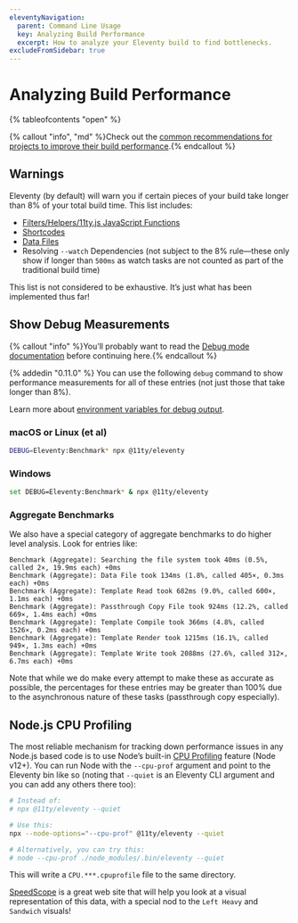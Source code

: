 ```yaml
---
eleventyNavigation:
  parent: Command Line Usage
  key: Analyzing Build Performance
  excerpt: How to analyze your Eleventy build to find bottlenecks.
excludeFromSidebar: true
---
```

# Analyzing Build Performance

{% tableofcontents "open" %}

{% callout "info", "md" %}Check out the [common recommendations for projects to improve their build performance](/docs/performance/#performance-tips).{% endcallout %}

## Warnings

Eleventy (by default) will warn you if certain pieces of your build take longer than 8% of your total build time. This list includes:

- [Filters/Helpers/11ty.js JavaScript Functions](/docs/filters/)
- [Shortcodes](/docs/shortcodes/)
- [Data Files](/docs/data/)
- Resolving `--watch` Dependencies (not subject to the 8% rule—these only show if longer than `500ms` as watch tasks are not counted as part of the traditional build time)

This list is not considered to be exhaustive. It’s just what has been implemented thus far!

## Show Debug Measurements

{% callout "info" %}You’ll probably want to read the <a href="/docs/debugging/">Debug mode documentation</a> before continuing here.{% endcallout %}

{% addedin "0.11.0" %} You can use the following `debug` command to show performance measurements for all of these entries (not just those that take longer than 8%).

Learn more about [environment variables for debug output](/docs/debugging/#commands).

### macOS or Linux (et al)

```bash
DEBUG=Eleventy:Benchmark* npx @11ty/eleventy
```

### Windows

```bash
set DEBUG=Eleventy:Benchmark* & npx @11ty/eleventy
```

### Aggregate Benchmarks

We also have a special category of aggregate benchmarks to do higher level analysis. Look for entries like:

```
Benchmark (Aggregate): Searching the file system took 40ms (0.5%, called 2×, 19.9ms each) +0ms
Benchmark (Aggregate): Data File took 134ms (1.8%, called 405×, 0.3ms each) +0ms
Benchmark (Aggregate): Template Read took 682ms (9.0%, called 600×, 1.1ms each) +0ms
Benchmark (Aggregate): Passthrough Copy File took 924ms (12.2%, called 669×, 1.4ms each) +0ms
Benchmark (Aggregate): Template Compile took 366ms (4.8%, called 1526×, 0.2ms each) +0ms
Benchmark (Aggregate): Template Render took 1215ms (16.1%, called 949×, 1.3ms each) +0ms
Benchmark (Aggregate): Template Write took 2088ms (27.6%, called 312×, 6.7ms each) +0ms
```

Note that while we do make every attempt to make these as accurate as possible, the percentages for these entries may be greater than 100% due to the asynchronous nature of these tasks (passthrough copy especially).

## Node.js CPU Profiling <span id="node-js-profiling"></span>

The most reliable mechanism for tracking down performance issues in any Node.js based code is to use Node’s built-in [CPU Profiling](https://nodejs.org/docs/latest/api/cli.html#--cpu-prof) feature (Node v12+). You can run Node with the `--cpu-prof` argument and point to the Eleventy bin like so (noting that `--quiet` is an Eleventy CLI argument and you can add any others there too):

```sh
# Instead of:
# npx @11ty/eleventy --quiet

# Use this:
npx --node-options="--cpu-prof" @11ty/eleventy --quiet

# Alternatively, you can try this:
# node --cpu-prof ./node_modules/.bin/eleventy --quiet
```

This will write a `CPU.***.cpuprofile` file to the same directory.

[SpeedScope](https://www.speedscope.app/) is a great web site that will help you look at a visual representation of this data, with a special nod to the `Left Heavy` and `Sandwich` visuals!